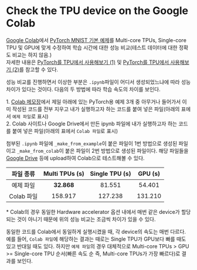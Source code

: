 # Check the TPU device on the Google Colab

[Google Colab](https://colab.research.google.com/notebooks/intro.ipynb)에서 [PyTorch MNIST 기본 예제](https://github.com/pytorch/examples/tree/master/mnist)를 Multi-core TPUs, Single-core TPU 및 GPU에 맞게 수정하여 학습 시간에 대한 성능 비교(테스트 데이터에 대한 정확도 비교는 하지 않음.)  
자세한 내용은 [PyTorch를 TPU에서 사용해보기 (1)](https://aithlab.github.io/deep%20learning/tpu1/) 및 [PyTorch를 TPU에서 사용해보기 (2)](https://aithlab.github.io/deep%20learning/tpu2/)를 참고할 수 있다.

성능 비교를 진행하면서 이상한 부분은 `.ipynb`파일이 어디서 생성되었느냐에 따라 성능 차이가 있다는 것이다. 다음의 두 방법에 따라 학습 속도의 차이를 보인다.  

1\. [Colab 메모장](https://cloud.google.com/tpu/docs/colabs)에서 제일 아래에 있는 PyTorch용 예제 3개 중 아무거나 들어가서 이미 작성된 코드를 전부 지우고 내가 실행하고자 하는 코드를 붙여 넣은 파일(아래의 표에서 `예제 파일`로 표시)  
2\. Colab 사이트나 Google Drive에서 만든 ipynb 파일에 내가 실행하고자 하는 코드를 붙여 넣은 파일(아래의 표에서 `Colab 파일`로 표시)

첨부된 `.ipynb` 파일에 `_make_from_example`이 붙은 파일이 1번 방법으로 생성된 파일이고 `_make_from_colab`이 붙은 파일이 2번 방법으로 생성된 파일이다. 해당 파일들을 [Google Drive](https://drive.google.com/) 등에 upload하여 Colab으로 테스트해볼 수 있다.  

|  파일 종류      | Multi TPUs (s) | Single TPU  (s) | GPU (s) |
|  :---:        | :---:          | :---:           | :---:   |
| 예제 파일       |**32.868**      | 81.551          |  54.401 |
| Colab 파일     |158.917         | 127.238     |131.210  |

\* Colab의 경우 동일한 Hardware accelerator 옵션 내에서 매번 같은 device가 할당 되는 것이 아니기 때문에 위의 성능 비교는 조금씩 차이가 있을 수 있다.

동일한 코드를 Colab에서 동일하게 실행시켰을 때, 각 device의 속도는 매번 다르다. 예를 들어, `Colab 파일`에 해당하는 결과는 때로는 Single TPU가 GPU보다 빠를 때도 있고 반대일 때도 있다. 하지만 `예제 파일`의 경우 대체적으로 Multi-core TPUs > GPU >= Single-core TPU 순서(빠른 속도 순 즉, Multi-core TPUs가 가장 빠르다)로 결과를 보인다.